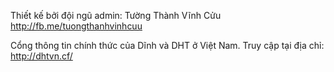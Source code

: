 Thiết kế bởi đội ngũ admin: Tường Thành Vĩnh Cửu
http://fb.me/tuongthanhvinhcuu

Cổng thông tin chính thức của Dĩnh và DHT ở Việt Nam. Truy cập tại địa chỉ: http://dhtvn.cf/
